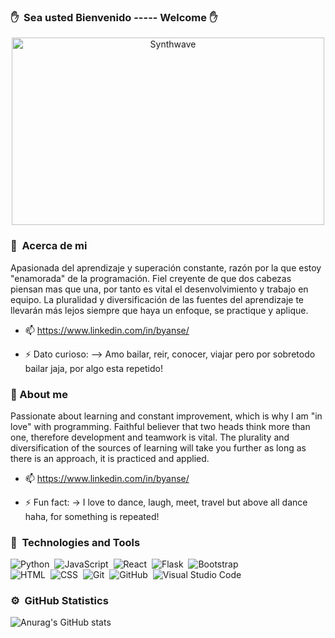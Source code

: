 ###  :hand: &nbsp;Sea usted Bienvenido -----  Welcome :hand:

<p align="center"><img src="https://thumbs.gfycat.com/GoodnaturedFondGaur-size_restricted.gif" alt="Synthwave" height="300" width="500"></p>

### 👯 &nbsp;Acerca de mi

Apasionada del aprendizaje y superación constante, razón por la que estoy "enamorada" de la programación. Fiel creyente de que dos cabezas piensan mas que una, por tanto es vital el desenvolvimiento y trabajo en equipo.
La pluralidad y diversificación de las fuentes del aprendizaje te llevarán más lejos siempre que haya un enfoque, se practique y aplique.
- 📫 https://www.linkedin.com/in/byanse/

- ⚡ Dato curioso: 
--> Amo bailar, reir, conocer, viajar pero por sobretodo bailar jaja, por algo esta repetido!

### 👯 About me

Passionate about learning and constant improvement, which is why I am "in love" with programming. Faithful believer that two heads think more than one, therefore development and teamwork is vital.
The plurality and diversification of the sources of learning will take you further as long as there is an approach, it is practiced and applied.
- 📫 https://www.linkedin.com/in/byanse/

- ⚡ Fun fact:
-> I love to dance, laugh, meet, travel but above all dance haha, for something is repeated!

### 🌱 &nbsp;Technologies and Tools

![Python](https://img.shields.io/badge/-Python-05122A?style=flat&logo=python)&nbsp;
![JavaScript](https://img.shields.io/badge/-JavaScript-05122A?style=flat&logo=javascript)&nbsp;
![React](https://img.shields.io/badge/-React-05122A?style=flat&logo=react)&nbsp;
![Flask](https://img.shields.io/badge/-Flask-05122A?style=flat&logo=flask)&nbsp;
![Bootstrap](https://img.shields.io/badge/-Bootstrap-05122A?style=flat&logo=bootstrap&logoColor=563D7C)\
![HTML](https://img.shields.io/badge/-HTML-05122A?style=flat&logo=HTML5)&nbsp;
![CSS](https://img.shields.io/badge/-CSS-05122A?style=flat&logo=CSS3&logoColor=1572B6)&nbsp;
![Git](https://img.shields.io/badge/-Git-05122A?style=flat&logo=git)&nbsp;
![GitHub](https://img.shields.io/badge/-GitHub-05122A?style=flat&logo=github)&nbsp;
![Visual Studio Code](https://img.shields.io/badge/-Visual%20Studio%20Code-05122A?style=flat&logo=visual-studio-code&logoColor=007ACC)&nbsp;

### ⚙️ &nbsp;GitHub Statistics

  ![Anurag's GitHub stats](https://github-readme-stats.vercel.app/api?username=byanse&show_icons=true&theme=radical)




